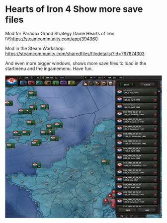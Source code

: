 # Hearts of Iron 4 Show more save files

Mod for Paradox Grand Strategy Game Hearts of Iron IV:https://steamcommunity.com/app/394360

Mod in the Steam Workshop: https://steamcommunity.com/sharedfiles/filedetails/?id=767874303

And even more bigger windows, shows more save files to load in the startmenu and the ingamemenu. Have fun.

![](https://github.com/metzbernhard/hoi4-moresaves/blob/master/moresaves.jpg)
